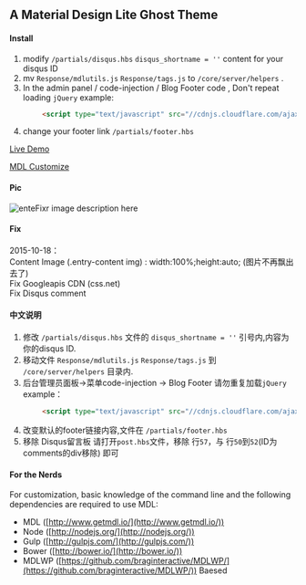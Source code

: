 ## A Material Design Lite Ghost Theme

#### Install  
1. modify `/partials/disqus.hbs`   `disqus_shortname = ''` content for your disqus ID  
2. mv `Response/mdlutils.js` `Response/tags.js` to `/core/server/helpers` .  
3. In the admin panel / code-injection / Blog Footer code , Don't repeat loading `jQuery`
example:

```html
        <script type="text/javascript" src="//cdnjs.cloudflare.com/ajax/libs/jquery/2.1.4/jquery.min.js"></script>
```

4. change your footer link `/partials/footer.hbs`

[Live Demo](https://blog.loacg.com/)  

[MDL Customize](http://www.getmdl.io/customize/index.html)  

#### Pic
![enteFixr image description here](https://blog.loacg.com/content/images/2015/10/20151013141427.png)

#### Fix
2015-10-18：  
        Content Image (.entry-content img) : width:100%;height:auto; (图片不再飘出去了)  
        Fix Googleapis CDN (css.net)  
        Fix Disqus comment

#### 中文说明
1. 修改  `/partials/disqus.hbs` 文件的  `disqus_shortname = ''`  引号内,内容为 你的disqus ID.
2. 移动文件 `Response/mdlutils.js` `Response/tags.js`  到 `/core/server/helpers` 目录内.
3. 后台管理员面板->菜单code-injection -> Blog Footer 请勿重复加载`jQuery`  
example：  

```html
        <script type="text/javascript" src="//cdnjs.cloudflare.com/ajax/libs/jquery/2.1.4/jquery.min.js"></script>
```

4. 改变默认的footer链接内容,文件在 `/partials/footer.hbs`
5. 移除 Disqus留言板 请打开`post.hbs`文件，移除 行`57`，与 行`50`到`52`(ID为comments的div移除) 即可
#### For the Nerds  
For customization, basic knowledge of the command line and the following dependencies are required to use MDL:

- MDL ([http://www.getmdl.io/](http://www.getmdl.io/))
- Node ([http://nodejs.org/](http://nodejs.org/))
- Gulp ([http://gulpjs.com/](http://gulpjs.com/))
- Bower ([http://bower.io/](http://bower.io/))
- MDLWP ([https://github.com/braginteractive/MDLWP/](https://github.com/braginteractive/MDLWP/)) Baesed
